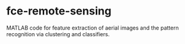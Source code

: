 # fce-remote-sensing
MATLAB code for feature extraction of aerial images and the pattern recognition via clustering and classifiers.
